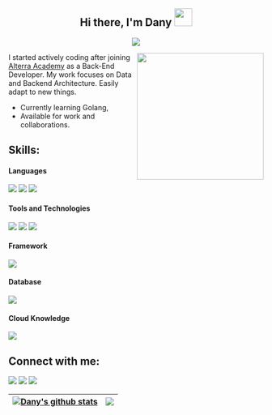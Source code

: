 <h2 align="center"><b>Hi there, I'm Dany </b><img src="https://media.giphy.com/media/hvRJCLFzcasrR4ia7z/giphy.gif" width="35"></h2>

<p align="center">
  <a href="https://git.io/typing-svg">
    <img src="https://readme-typing-svg.demolab.com/?lines=Back-End%20Developer;Always%20learning%20new%20things&font=Calibri&Code&center=true&width=440&height=45&color=3366CC&vCenter=true&size=22&pause=1000" /></a>
</p>

<picture> <img align="right" src="https://user-images.githubusercontent.com/112848152/203510089-bcb863c6-e9f0-4db6-abb1-a9b4f8cb2a6c.gif" width = 250px></picture>

I started actively coding after joining [Alterra Academy](https://academy.alterra.id/) as a Back-End Developer. My work focuses on Data and Backend Architecture. Easily adapt to new things.

- Currently learning Golang,
- Available for work and collaborations.

## Skills:

#### Languages

![](https://img.shields.io/badge/Go-00ADD8?style=for-the-badge&logo=go&logoColor=white)
![](https://img.shields.io/badge/HTML5-E34F26?style=for-the-badge&logo=html5&logoColor=white)
![](https://img.shields.io/badge/markdown-%23000000.svg?style=for-the-badge&logo=markdown&logoColor=white)

#### Tools and Technologies

![](https://img.shields.io/badge/Linux-FCC624?style=for-the-badge&logo=linux&logoColor=black)
![](https://img.shields.io/badge/GIT-E44C30?style=for-the-badge&logo=git&logoColor=white)
![](https://img.shields.io/badge/Visual%20Studio%20Code-0078d7.svg?style=for-the-badge&logo=visual-studio-code&logoColor=white)

#### Framework

![](https://img.shields.io/badge/Echo-00ADD8?style=for-the-badge&logo=echo&logoColor=white)

#### Database

![](https://img.shields.io/badge/MySQL-4479A1?style=for-the-badge&logo=mysql&logoColor=white)

#### Cloud Knowledge

![](https://img.shields.io/badge/Amazon_AWS-232F3E?style=for-the-badge&logo=amazon-aws&logoColor=white)

## Connect with me:

<p align = "center">
  
  [<img src="https://img.shields.io/badge/linkedin-%2312100E.svg?&style=for-the-badge&logo=linkedin&logoColor=white&color=black" />](https://www.linkedin.com/in/mochammaddany/)
  [<img src="https://img.shields.io/badge/instagram-%2312100E.svg?&style=for-the-badge&logo=instagram&logoColor=white&color=black" />](https://instagram.com/m.dany.s)
  [<img src="https://img.shields.io/badge/gmail-%2312100E.svg?style=for-the-badge&logo=gmail&logoColor=white&color=black" />](mailto:mochammaddany@gmail.com)

| <a href="https://github.com/mdanys/github-readme-stats"><img align="center" src="https://github-readme-stats.vercel.app/api?username=mdanys&show_icons=true&include_all_commits=true&theme=buefy&hide_border=true" alt="Dany's github stats" /></a> | <a href="https://github.com/mdanys/github-readme-stats"><img align="center" src="https://github-readme-stats.vercel.app/api/top-langs/?username=mdanys&layout=compact&theme=buefy&hide_border=true" /></a> |
| ------------- | ------------- |
  
<!--
**mdanys/mdanys** is a ✨ _special_ ✨ repository because its `README.md` (this file) appears on your GitHub profile.

Here are some ideas to get you started:

- 🔭 I’m currently working on ...
- 🌱 I’m currently learning ...
- 👯 I’m looking to collaborate on ...
- 🤔 I’m looking for help with ...
- 💬 Ask me about ...
- 📫 How to reach me: ...
- 😄 Pronouns: ...
- ⚡ Fun fact: ...
-->
